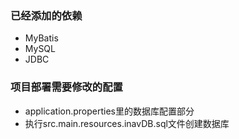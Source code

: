 ### 已经添加的依赖
- MyBatis
- MySQL
- JDBC

### 项目部署需要修改的配置
- application.properties里的数据库配置部分
- 执行src.main.resources.inavDB.sql文件创建数据库